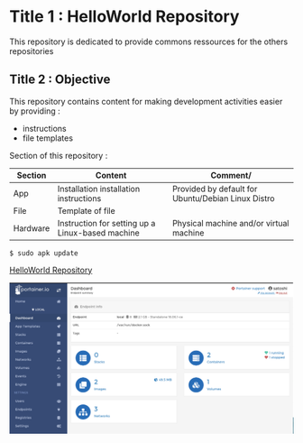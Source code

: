 Title 1 : HelloWorld Repository
==
This repository is dedicated to provide commons ressources for the others repositories

Title 2 : Objective
-
This repository contains content for making development activities easier by providing :
* instructions
* file templates  

Section of this repository :
<table>
    <thead>
        <tr>
            <th>Section</th>
            <th>Content</th>
            <th>Comment/</th>
        </tr>
    </thead>
    <tbody>
        <tr>
            <td>App</td>
            <td>Installation installation instructions</td>
            <td>Provided by default for Ubuntu/Debian Linux Distro</td>
        </tr>
        <tr>
            <td>File</td>
            <td>Template of file</td>
            <td></td>
        </tr>
        <tr>
            <td>Hardware</td>
            <td>Instruction for setting up a Linux-based machine</td>
            <td>Physical machine and/or virtual machine</td>
        </tr>
    </tbody>
</table>

<pre><code>$ sudo apk update</code></pre>

<a href="https://github.com/babonet13/HelloWorld/">HelloWorld Repository</a>

![alt text](https://github.com/babonet13/HelloWorld/blob/master/Portainer.png)
